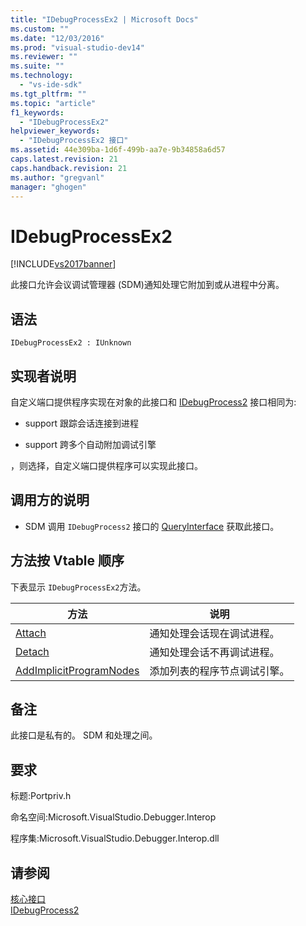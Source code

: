 ```yaml
---
title: "IDebugProcessEx2 | Microsoft Docs"
ms.custom: ""
ms.date: "12/03/2016"
ms.prod: "visual-studio-dev14"
ms.reviewer: ""
ms.suite: ""
ms.technology: 
  - "vs-ide-sdk"
ms.tgt_pltfrm: ""
ms.topic: "article"
f1_keywords: 
  - "IDebugProcessEx2"
helpviewer_keywords: 
  - "IDebugProcessEx2 接口"
ms.assetid: 44e309ba-1d6f-499b-aa7e-9b34858a6d57
caps.latest.revision: 21
caps.handback.revision: 21
ms.author: "gregvanl"
manager: "ghogen"
---
```

# IDebugProcessEx2
[!INCLUDE[vs2017banner](../../../code-quality/includes/vs2017banner.md)]

此接口允许会议调试管理器 \(SDM\)通知处理它附加到或从进程中分离。  
  
## 语法  
  
```  
IDebugProcessEx2 : IUnknown  
```  
  
## 实现者说明  
 自定义端口提供程序实现在对象的此接口和 [IDebugProcess2](../../../extensibility/debugger/reference/idebugprocess2.md) 接口相同为:  
  
-   support 跟踪会话连接到进程  
  
-   support 跨多个自动附加调试引擎  
  
 ，则选择，自定义端口提供程序可以实现此接口。  
  
## 调用方的说明  
  
-   SDM 调用 `IDebugProcess2` 接口的 [QueryInterface](/visual-cpp/atl/queryinterface) 获取此接口。  
  
## 方法按 Vtable 顺序  
 下表显示 `IDebugProcessEx2`方法。  
  
|方法|说明|  
|--------|--------|  
|[Attach](../../../extensibility/debugger/reference/idebugprocessex2-attach.md)|通知处理会话现在调试进程。|  
|[Detach](../../../extensibility/debugger/reference/idebugprocessex2-detach.md)|通知处理会话不再调试进程。|  
|[AddImplicitProgramNodes](../../../extensibility/debugger/reference/idebugprocessex2-addimplicitprogramnodes.md)|添加列表的程序节点调试引擎。|  
  
## 备注  
 此接口是私有的。 SDM 和处理之间。  
  
## 要求  
 标题:Portpriv.h  
  
 命名空间:Microsoft.VisualStudio.Debugger.Interop  
  
 程序集:Microsoft.VisualStudio.Debugger.Interop.dll  
  
## 请参阅  
 [核心接口](../../../extensibility/debugger/reference/core-interfaces.md)   
 [IDebugProcess2](../../../extensibility/debugger/reference/idebugprocess2.md)